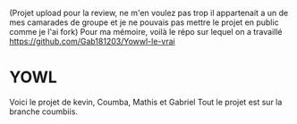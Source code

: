 (Projet upload pour la review, ne m'en voulez pas trop il appartenait a un de mes camarades de groupe et je ne pouvais pas mettre le projet en public comme je l'ai fork)
Pour ma mémoire, voilà le répo sur lequel on a travaillé https://github.com/Gab181203/Yowwl-le-vrai

# YOWL
Voici le projet de kevin, Coumba, Mathis et  Gabriel 
Tout le projet est sur la branche coumbiis.
